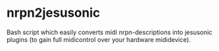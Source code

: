 nrpn2jesusonic
==============

Bash script which easily converts midi nrpn-descriptions into jesusonic plugins (to gain full midicontrol over your hardware mididevice).
